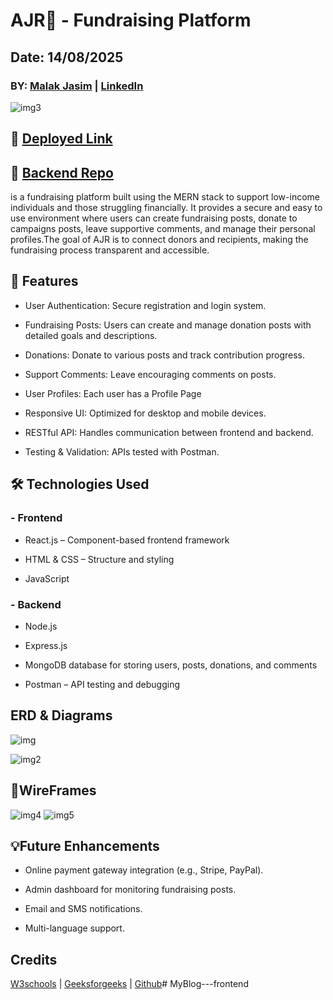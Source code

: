 
#              **AJR💸** - Fundraising Platform

## Date: 14/08/2025
###    BY: [Malak Jasim](https://github.com/Malak1805) | [LinkedIn](https://www.linkedin.com/in/malak-jasim-b518a1295/)
![img3](./img/AjrWebsiteLogo.webp)

## 🔗 [Deployed Link](https://ajr.surge.sh/)
## 🔗 [Backend Repo](https://github.com/Malak1805/Ajr-backend)

is a fundraising platform built using the MERN stack to support low-income individuals and those struggling financially. It provides a secure and easy to use environment where users can create fundraising posts, donate to campaigns posts, leave supportive comments, and manage their personal profiles.The goal of AJR is to connect donors and recipients, making the fundraising process transparent and accessible.

## 🚀 **Features**

- User Authentication: Secure registration and login system.

- Fundraising Posts: Users can create and manage donation posts with detailed goals and descriptions.

- Donations: Donate to various posts and track contribution progress.

- Support Comments: Leave encouraging comments on posts.

- User Profiles: Each user has a Profile Page

- Responsive UI: Optimized for desktop and mobile devices.

- RESTful API: Handles communication between frontend and backend.

- Testing & Validation: APIs tested with Postman.


## 🛠️ **Technologies Used**
### - Frontend

- React.js – Component-based frontend framework

- HTML & CSS – Structure and styling

- JavaScript 

### - Backend

- Node.js 

- Express.js 

- MongoDB database for storing users, posts, donations, and comments

- Postman – API testing and debugging



## **ERD & Diagrams**

![img](./img/Ajr-ERD.png)

![img2](./img/Ajr-componentsHierarchy.png)

## **🎨WireFrames**

![img4](./img/Ajr-HomePage-wireframe.png)
![img5](./img/Ajr-Post-wireframe.png)

## 💡**Future Enhancements**
- Online payment gateway integration (e.g., Stripe, PayPal).

- Admin dashboard for monitoring fundraising posts.

- Email and SMS notifications.

- Multi-language support.

## **Credits**
[W3schools](https://www.w3schools.com/) | [Geeksforgeeks](https://www.w3schools.com/) | [Github](https://github.com/Vivek-Kamboj/Crowd_funding)# MyBlog---frontend
